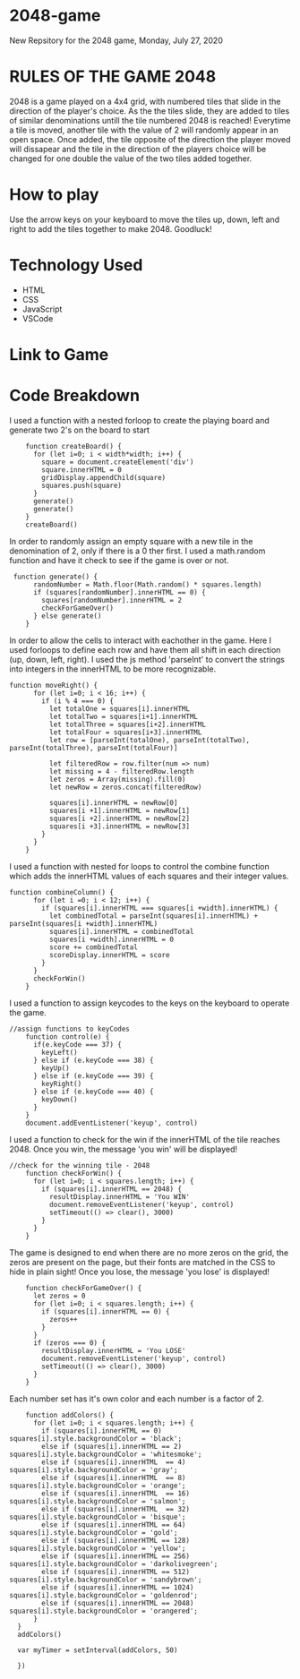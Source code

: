 # 2048-game
New Repsitory for the 2048 game, Monday, July 27, 2020

# RULES OF THE GAME 2048
2048 is a game played on a 4x4 grid, with numbered tiles that slide in the direction of the player's choice. As the the tiles slide, they are added to tiles of similar denominations untill the tile numbered 2048 is reached! Everytime a tile is moved, another tile with the value of 2 will randomly appear in an open space. Once added, the tile opposite of the direction the player moved will dissapear and the tile in the direction of the players choice will be changed for one double the value of the two tiles added together.

# How to play

Use the arrow keys on your keyboard to move the tiles up, down, left and right to add the tiles together to make 2048. Goodluck!

# Technology Used

- HTML
- CSS
- JavaScript
- VSCode

# Link to Game



# Code Breakdown

I used a function with a nested forloop to create the playing board and generate two 2's on the board to start

```
    function createBoard() {
      for (let i=0; i < width*width; i++) {
        square = document.createElement('div')
        square.innerHTML = 0
        gridDisplay.appendChild(square)
        squares.push(square)
      }
      generate()
      generate()
    }
    createBoard()
```

In order to randomly assign an empty square with a new tile in the denomination of 2, only if there is a 0 ther first. I used a math.random function and have it check to see if the game is over or not.

```
 function generate() {
      randomNumber = Math.floor(Math.random() * squares.length)
      if (squares[randomNumber].innerHTML == 0) {
        squares[randomNumber].innerHTML = 2
        checkForGameOver()
      } else generate()
    }
```

In order to allow the cells to interact with eachother in the game. Here I used forloops to define each row and have them all shift in each direction (up, down, left, right). I used the js method 'parseInt' to convert the strings into integers in the innerHTML to be more recognizable.

```
function moveRight() {
      for (let i=0; i < 16; i++) {
        if (i % 4 === 0) {
          let totalOne = squares[i].innerHTML
          let totalTwo = squares[i+1].innerHTML
          let totalThree = squares[i+2].innerHTML
          let totalFour = squares[i+3].innerHTML
          let row = [parseInt(totalOne), parseInt(totalTwo), parseInt(totalThree), parseInt(totalFour)]
  
          let filteredRow = row.filter(num => num)
          let missing = 4 - filteredRow.length
          let zeros = Array(missing).fill(0)
          let newRow = zeros.concat(filteredRow)
  
          squares[i].innerHTML = newRow[0]
          squares[i +1].innerHTML = newRow[1]
          squares[i +2].innerHTML = newRow[2]
          squares[i +3].innerHTML = newRow[3]
        }
      }
    }
```

I used a function with nested for loops to control the combine function which adds the innerHTML values of each squares and their integer values. 

```
function combineColumn() {
      for (let i =0; i < 12; i++) {
        if (squares[i].innerHTML === squares[i +width].innerHTML) {
          let combinedTotal = parseInt(squares[i].innerHTML) + parseInt(squares[i +width].innerHTML)
          squares[i].innerHTML = combinedTotal
          squares[i +width].innerHTML = 0
          score += combinedTotal
          scoreDisplay.innerHTML = score
        }
      }
      checkForWin()
    }
```

I used a function to assign keycodes to the keys on the keyboard to operate the game.

```
//assign functions to keyCodes
    function control(e) {
      if(e.keyCode === 37) {
        keyLeft()
      } else if (e.keyCode === 38) {
        keyUp()
      } else if (e.keyCode === 39) {
        keyRight()
      } else if (e.keyCode === 40) {
        keyDown()
      }
    }
    document.addEventListener('keyup', control)
```

I used a function to check for the win if the innerHTML of the tile reaches 2048. Once you win, the message 'you win' will be displayed!

```
//check for the winning tile - 2048
    function checkForWin() {
      for (let i=0; i < squares.length; i++) {
        if (squares[i].innerHTML == 2048) {
          resultDisplay.innerHTML = 'You WIN'
          document.removeEventListener('keyup', control)
          setTimeout(() => clear(), 3000)
        }
      }
    }
```

The game is designed to end when there are no more zeros on the grid, the zeros are present on the page, but their fonts are matched in the CSS to hide in plain sight! Once you lose, the message 'you lose' is displayed!

```
    function checkForGameOver() {
      let zeros = 0
      for (let i=0; i < squares.length; i++) {
        if (squares[i].innerHTML == 0) {
          zeros++
        }
      }
      if (zeros === 0) {
        resultDisplay.innerHTML = 'You LOSE'
        document.removeEventListener('keyup', control)
        setTimeout(() => clear(), 3000)
      }
    }
```

Each number set has it's own color and each number is a factor of 2.
```
    function addColors() {
      for (let i=0; i < squares.length; i++) {
        if (squares[i].innerHTML == 0) squares[i].style.backgroundColor = 'black';
        else if (squares[i].innerHTML == 2) squares[i].style.backgroundColor = 'whitesmoke';
        else if (squares[i].innerHTML  == 4) squares[i].style.backgroundColor = 'gray';
        else if (squares[i].innerHTML  == 8) squares[i].style.backgroundColor = 'orange'; 
        else if (squares[i].innerHTML  == 16) squares[i].style.backgroundColor = 'salmon';
        else if (squares[i].innerHTML  == 32) squares[i].style.backgroundColor = 'bisque'; 
        else if (squares[i].innerHTML == 64) squares[i].style.backgroundColor = 'gold'; 
        else if (squares[i].innerHTML == 128) squares[i].style.backgroundColor = 'yellow'; 
        else if (squares[i].innerHTML == 256) squares[i].style.backgroundColor = 'darkolivegreen'; 
        else if (squares[i].innerHTML == 512) squares[i].style.backgroundColor = 'sandybrown'; 
        else if (squares[i].innerHTML == 1024) squares[i].style.backgroundColor = 'goldenrod'; 
        else if (squares[i].innerHTML == 2048) squares[i].style.backgroundColor = 'orangered'; 
      }
  }
  addColors()
  
  var myTimer = setInterval(addColors, 50)
  
  })
```



